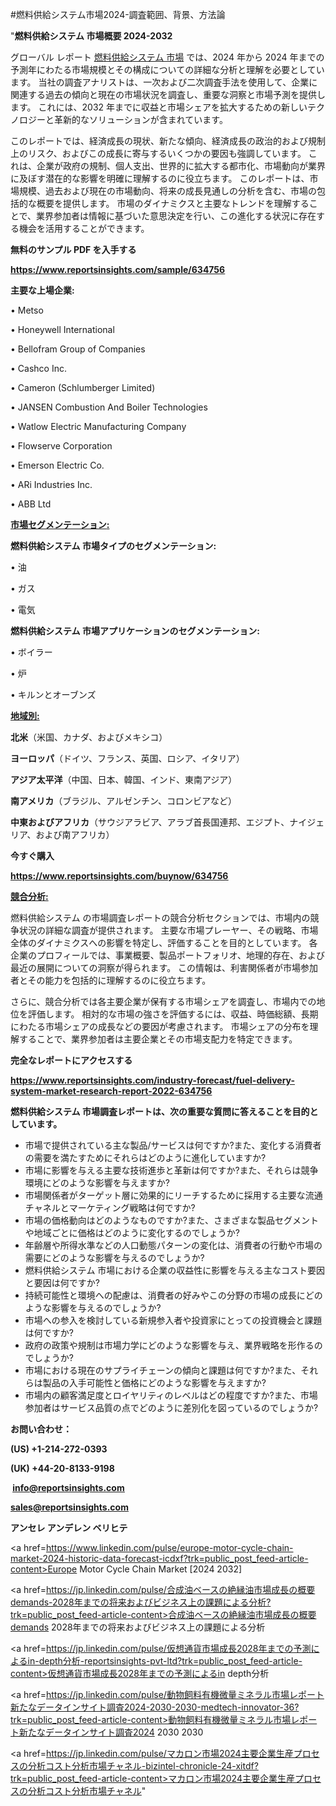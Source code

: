 #燃料供給システム市場2024-調査範囲、背景、方法論

"<strong>燃料供給システム 市場概要 2024-2032</strong>

グローバル レポート <a href=https://www.reportsinsights.com/sample/634756>燃料供給システム 市場</a> では、2024 年から 2024 年までの予測年にわたる市場規模とその構成についての詳細な分析と理解を必要としています。 当社の調査アナリストは、一次および二次調査手法を使用して、企業に関連する過去の傾向と現在の市場状況を調査し、重要な洞察と市場予測を提供します。 これには、2032 年までに収益と市場シェアを拡大​​するための新しいテクノロジーと革新的なソリューションが含まれています。

このレポートでは、経済成長の現状、新たな傾向、経済成長の政治的および規制上のリスク、およびこの成長に寄与するいくつかの要因も強調しています。 これは、企業が政府の規制、個人支出、世界的に拡大する都市化、市場動向が業界に及ぼす潜在的な影響を明確に理解するのに役立ちます。 このレポートは、市場規模、過去および現在の市場動向、将来の成長見通しの分析を含む、市場の包括的な概要を提供します。 市場のダイナミクスと主要なトレンドを理解することで、業界参加者は情報に基づいた意思決定を行い、この進化する状況に存在する機会を活用することができます。

<strong><b>無料のサンプル PDF を入手する</b></strong>

<a href=https://www.reportsinsights.com/sample/634756><strong><u>https://www.reportsinsights.com/sample/634756</u></strong></a>

<strong>主要な上場企業:</strong>

• Metso

• Honeywell International

• Bellofram Group of Companies

• Cashco Inc.

• Cameron (Schlumberger Limited)

• JANSEN Combustion And Boiler Technologies

• Watlow Electric Manufacturing Company

• Flowserve Corporation

• Emerson Electric Co.

• ARi Industries Inc.

• ABB Ltd

<strong><u>市場セグメンテーション</u></strong><strong><u>:</u></strong>

<strong>燃料供給システム 市場タイプのセグメンテーション:</strong>

• 油

• ガス

• 電気

<strong>燃料供給システム 市場アプリケーションのセグメンテーション:</strong>

• ボイラー

• 炉

• キルンとオーブンズ

<strong><u>地域別</u></strong><strong><u>:</u></strong>

<strong>北米</strong>（米国、カナダ、およびメキシコ）

<strong>ヨーロッパ</strong>（ドイツ、フランス、英国、ロシア、イタリア）

<strong>アジア太平洋</strong>（中国、日本、韓国、インド、東南アジア）

<strong>南アメリカ</strong>（ブラジル、アルゼンチン、コロンビアなど）

<strong>中東およびアフリカ</strong>（サウジアラビア、アラブ首長国連邦、エジプト、ナイジェリア、および南アフリカ）

<strong>今すぐ購入</strong>

<a href=https://www.reportsinsights.com/buynow/634756><strong><u>https://www.reportsinsights.com/buynow/634756</u></strong></a>

<strong><u>競合分析:</u></strong>

燃料供給システム の市場調査レポートの競合分析セクションでは、市場内の競争状況の詳細な調査が提供されます。 主要な市場プレーヤー、その戦略、市場全体のダイナミクスへの影響を特定し、評価することを目的としています。 各企業のプロフィールでは、事業概要、製品ポートフォリオ、地理的存在、および最近の展開についての洞察が得られます。 この情報は、利害関係者が市場参加者とその能力を包括的に理解するのに役立ちます。

さらに、競合分析では各主要企業が保有する市場シェアを調査し、市場内での地位を評価します。 相対的な市場の強さを評価するには、収益、時価総額、長期にわたる市場シェアの成長などの要因が考慮されます。 市場シェアの分布を理解することで、業界参加者は主要企業とその市場支配力を特定できます。

<strong>完全なレポートにアクセスする</strong>

<a href=https://www.reportsinsights.com/industry-forecast/fuel-delivery-system-market-research-report-2022-634756><strong><u><b>https://www.reportsinsights.com/industry-forecast/fuel-delivery-system-market-research-report-2022-634756</b></u></strong></a>

<strong><b>燃料供給システム 市場調査レポートは、次の重要な質問に答えることを目的としています。</b></strong>
<ul>
  <li>市場で提供されている主な製品/サービスは何ですか?また、変化する消費者の需要を満たすためにそれらはどのように進化していますか?</li>
  <li>市場に影響を与える主要な技術進歩と革新は何ですか?また、それらは競争環境にどのような影響を与えますか?</li>
  <li>市場関係者がターゲット層に効果的にリーチするために採用する主要な流通チャネルとマーケティング戦略は何ですか?</li>
  <li>市場の価格動向はどのようなものですか?また、さまざまな製品セグメントや地域ごとに価格はどのように変化するのでしょうか?</li>
  <li>年齢層や所得水準などの人口動態パターンの変化は、消費者の行動や市場の需要にどのような影響を与えるのでしょうか?</li>
  <li>燃料供給システム 市場における企業の収益性に影響を与える主なコスト要因と要因は何ですか?</li>
  <li>持続可能性と環境への配慮は、消費者の好みやこの分野の市場の成長にどのような影響を与えるのでしょうか?</li>
  <li>市場への参入を検討している新規参入者や投資家にとっての投資機会と課題は何ですか?</li>
  <li>政府の政策や規制は市場力学にどのような影響を与え、業界戦略を形作るのでしょうか?</li>
  <li>市場における現在のサプライチェーンの傾向と課題は何ですか?また、それらは製品の入手可能性と価格にどのような影響を与えますか?</li>
  <li>市場内の顧客満足度とロイヤリティのレベルはどの程度ですか?また、市場参加者はサービス品質の点でどのように差別化を図っているのでしょうか?</li>
</ul>
<strong>お問い合わせ：</strong>

<strong>(US) +1-214-272-0393</strong>

<strong>(UK) +44-20-8133-9198</strong>

<strong> </strong><a href=info@reportsinsights.com><strong><u>info@reportsinsights.com</u></strong></a>

<a href=sales@reportsinsights.com><strong><u>sales@reportsinsights.com</u></strong></a>

<strong>アンセレ アンデレン ベリヒテ</strong>

<a href=https://www.linkedin.com/pulse/europe-motor-cycle-chain-market-2024-historic-data-forecast-icdxf?trk=public_post_feed-article-content>Europe Motor Cycle Chain Market [2024 2032]</a>

<a href=https://jp.linkedin.com/pulse/合成油ベースの絶縁油市場成長の概要demands-2028年までの将来およびビジネス上の課題による分析?trk=public_post_feed-article-content>合成油ベースの絶縁油市場成長の概要demands 2028年までの将来およびビジネス上の課題による分析</a>

<a href=https://jp.linkedin.com/pulse/仮想通貨市場成長2028年までの予測によるin-depth分析-reportsinsights-pvt-ltd?trk=public_post_feed-article-content>仮想通貨市場成長2028年までの予測によるin depth分析</a>

<a href=https://jp.linkedin.com/pulse/動物飼料有機微量ミネラル市場レポート新たなデータインサイト調査2024-2030-2030-medtech-innovator-36?trk=public_post_feed-article-content>動物飼料有機微量ミネラル市場レポート新たなデータインサイト調査2024 2030 2030</a>

<a href=https://jp.linkedin.com/pulse/マカロン市場2024主要企業生産プロセスの分析コスト分析市場チャネル-bizintel-chronicle-24-xitdf?trk=public_post_feed-article-content>マカロン市場2024主要企業生産プロセスの分析コスト分析市場チャネル</a>"
